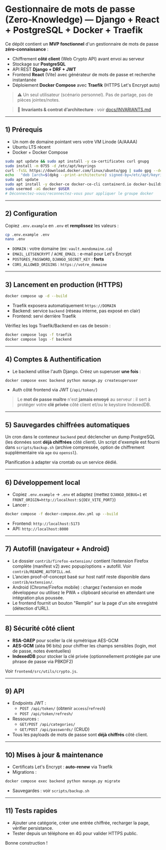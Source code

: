 # Gestionnaire de mots de passe (Zero-Knowledge) — Django + React + PostgreSQL + Docker + Traefik

Ce dépôt contient un **MVP fonctionnel** d'un gestionnaire de mots de passe **zéro-connaissance** :
- Chiffrement **côté client** (Web Crypto API) avant envoi au serveur
- Stockage sur **PostgreSQL**
- API REST **Django + DRF + JWT**
- Frontend **React** (Vite) avec générateur de mots de passe et recherche instantanée
- Déploiement **Docker Compose** avec **Traefik** (HTTPS Let's Encrypt auto)

> ⚠️ Un seul utilisateur (scénario personnel). Pas de partage, pas de pièces jointes/notes.

> 🔐 **Invariants & contrat d’architecture** : voir [docs/INVARIANTS.md](docs/INVARIANTS.md)


---

## 1) Prérequis
- Un nom de domaine pointant vers votre VM Linode (A/AAAA)
- Ubuntu LTS récent
- Docker + Docker Compose

```bash
sudo apt update && sudo apt install -y ca-certificates curl gnupg
sudo install -m 0755 -d /etc/apt/keyrings
curl -fsSL https://download.docker.com/linux/ubuntu/gpg | sudo gpg --dearmor -o /etc/apt/keyrings/docker.gpg
echo   "deb [arch=$(dpkg --print-architecture) signed-by=/etc/apt/keyrings/docker.gpg] https://download.docker.com/linux/ubuntu   $(. /etc/os-release && echo $VERSION_CODENAME) stable" |   sudo tee /etc/apt/sources.list.d/docker.list > /dev/null
sudo apt update
sudo apt install -y docker-ce docker-ce-cli containerd.io docker-buildx-plugin docker-compose-plugin
sudo usermod -aG docker $USER
# Déconnectez-vous/reconnectez-vous pour appliquer le groupe docker
```

---

## 2) Configuration
Copiez `.env.example` en `.env` et **remplissez** les valeurs :
```bash
cp .env.example .env
nano .env
```
- `DOMAIN` : votre domaine (ex: `vault.mondomaine.ca`)
- `EMAIL_LETSENCRYPT` / `ACME_EMAIL` : e-mail pour Let's Encrypt
- `POSTGRES_PASSWORD`, `DJANGO_SECRET_KEY` : **forts**
- `CORS_ALLOWED_ORIGINS` : `https://votre_domaine`

---

## 3) Lancement en production (HTTPS)
```bash
docker compose up -d --build
```

- Traefik exposera automatiquement `https://DOMAIN`
- Backend: service `backend` (réseau interne, pas exposé en clair)
- Frontend: servi derrière Traefik

Vérifiez les logs Traefik/Backend en cas de besoin :
```bash
docker compose logs -f traefik
docker compose logs -f backend
```

---

## 4) Comptes & Authentification
- Le backend utilise l'auth Django. Créez un superuser **une fois** :
```bash
docker compose exec backend python manage.py createsuperuser
```
- Auth côté frontend via JWT (`/api/token/`)

> Le **mot de passe maître** n'est **jamais envoyé** au serveur : il sert à protéger votre **clé privée** côté client et/ou le keystore IndexedDB.

---

## 5) Sauvegardes chiffrées automatiques
Un cron dans le conteneur `backend` peut déclencher un dump PostgreSQL (les données sont **déjà chiffrées** côté client). Un script d'exemple est fourni dans `scripts/backup.sh` (archive compressée, option de chiffrement supplémentaire via `age` ou `openssl`).

Planification à adapter via crontab ou un service dédié.

---

## 6) Développement local
- Copiez `.env.example` -> `.env` et adaptez (mettez `DJANGO_DEBUG=1` et `FRONT_ORIGIN=http://localhost:${DEV_VITE_PORT}`)
- Lancer :
```bash
docker compose -f docker-compose.dev.yml up --build
```
- Frontend: `http://localhost:5173`
- API: `http://localhost:8000`

---

## 7) Autofill (navigateur + Android)
- Le dossier `contrib/firefox-extension/` contient l’extension Firefox complète (manifest v2) avec popup/options + autofill. Voir `contrib/README_AUTOFILL.md`.
- L’ancien proof-of-concept basé sur host natif reste disponible dans `contrib/extension/`.
- Android (Chrome/Firefox mobile) : chargez l'extension en mode développeur ou utilisez le PWA + clipboard sécurisé en attendant une intégration plus poussée.
- Le frontend fournit un bouton "Remplir" sur la page d'un site enregistré (détection d’URL).

---

## 8) Sécurité côté client
- **RSA-OAEP** pour sceller la clé symétrique AES-GCM
- **AES-GCM** (aléa 96 bits) pour chiffrer les champs sensibles (login, mot de passe, notes éventuelles)
- **IndexedDB** pour stocker la clé privée (optionnellement protégée par une phrase de passe via PBKDF2)

Voir `frontend/src/utils/crypto.js`.

---

## 9) API
- Endpoints JWT :
  - `POST /api/token/` (obtenir `access`/`refresh`)
  - `POST /api/token/refresh/`
- Ressources :
  - `GET/POST /api/categories/`
  - `GET/POST /api/passwords/` (CRUD)
- Tous les payloads de mots de passe sont **déjà chiffrés** côté client.

---

## 10) Mises à jour & maintenance
- Certificats Let's Encrypt : **auto-renew** via Traefik
- Migrations :
```bash
docker compose exec backend python manage.py migrate
```
- Sauvegardes : voir `scripts/backup.sh`

---

## 11) Tests rapides
- Ajouter une catégorie, créer une entrée chiffrée, recharger la page, vérifier persistance.
- Tester depuis un téléphone en 4G pour valider HTTPS public.

Bonne construction !
